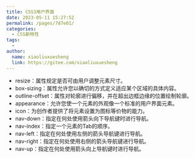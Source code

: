 ```yaml
---
title: CSS3用户界面
date: 2023-05-11 15:27:52
permalink: /pages/7d7e01/
categories:
  - CSS新特性
tags:
  - 
author: 
  name: xiaoliuxuesheng
  link: https://gitee.com/xiaoliuxuesheng
---
```

- resize：属性规定是否可由用户调整元素尺寸。
- box-sizing：属性允许您以确切的方式定义适应某个区域的具体内容。
- outline-offset：属性对轮廓进行偏移，并在超出边框边缘的位置绘制轮廓。
- appearance：允许您使一个元素的外观像一个标准的用户界面元素。
- icon：为创作者提供了将元素设置为图标等价物的能力。
- nav-down：指定在何处使用箭头向下导航键时进行导航。
- nav-index：指定一个元素的Tab的顺序。
- nav-left：指定在何处使用左侧的箭头导航键进行导航。
- nav-right：指定在何处使用右侧的箭头导航键进行导航。
- nav-up：指定在何处使用箭头向上导航键时进行导航。